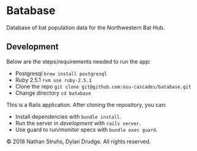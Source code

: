 # Batabase

Database of bat population data for the Northwestern Bat Hub.

## Development

Below are the steps/requirements needed to run the app:
* Postgresql `brew install postgresql`
* Ruby 2.5.1 `rvm use ruby-2.5.1`
* Clone the repo `git clone git@github.com:osu-cascades/batabase.git`
* Change directory `cd batabase`

This is a Rails application. After cloning the repository, you can:

* Install dependencies with `bundle install`.
* Run the server in _development_ with `rails server`.
* Use guard to run/monitor specs with `bundle exec guard`.

&copy; 2018 Nathan Struhs, Dylan Drudge. All rights reserved.
